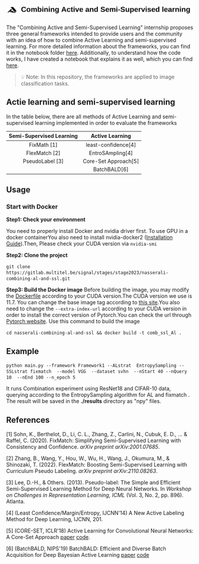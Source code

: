 # <picture> <source media="(prefers-color-scheme: dark)" srcset="assets/logo_w.png"> <img alt="Shows an illustrated sun in light color mode and a moon with stars in dark color mode." src="assets/logo_b.png">
 </picture>



The "Combining Active and Semi-Supervised Learning" internship proposes three general frameworks intended to provide users and the community with an idea of how to combine Active Learning and semi-supervised learning. For more detailed information about the frameworks, you can find it in the notebook folder [here](Notebook/frameworks.ipynb). Additionally, to understand how the code works, I have created a notebook that explains it as well, which you can find [here](Notebook/understand_code.ipynb).

> :bulb: Note: In this repository, the frameworks are applied to image classification tasks.


<!-- [Notebook](codes/pytorch_ml_project.ipynb) -->
## Actie learning and semi-supervised learning

In the table below, there are all methods of Active Learning and semi-supervised learning implemented in order to evaluate the frameworks
<!-- > :bulb: Note: The figure below represents a machine learning project in an academic setting. Therefore, the deployment part is missing. However, don't worry, we will cover it later. -->

| Semi-Supervised Learning                 | Active Learning                            |
|:---------------------:|:-------------------------------------:|
| FixMath [1]                      | least-confidence[4]|
| FlexMatch [2]                               | EntroSAmpling[4]    | 
| PseudoLabel [3]                               | Core-Set Approach[5]  |
|                               |  BatchBALD[6]|



## Usage

### Start with Docker
**Step1: Check your environment**

You need to properly install Docker and nvidia driver first. To use GPU in a docker containerYou also need to install nvidia-docker2 ([Installation Guide](https://docs.nvidia.com/datacenter/cloud-native/container-toolkit/install-guide.html#docker)).Then, Please check your CUDA version via `nvidia-smi`

**Step2: Clone the project**
```shell
git clone https://gitlab.multitel.be/signal/stages/stage2023/nasserali-combining-al-and-ssl.git
```
**Step3: Build the Docker image**
Before building the image, you may modify the [Dockerfile](Dockerfile) according to your CUDA version.The CUDA version we use is 11.7. You can change the base image tag according to [this site](https://hub.docker.com/r/nvidia/cuda/tags).You also need to change the `--extra-index-url` according to your CUDA version in order to install the correct version of Pytorch.You can check the url through [Pytorch website](https://pytorch.org).
Use this command to build the image
```shell 
cd nasserali-combining-al-and-ssl && docker build -t comb_ssl_Al .
```

## Example
```
python main.py --framework Framework1 --ALstrat  EntropySampling --SSLstrat fixmatch  --model VGG  --dataset svhn  --nStart 40 --nQuery 10  --nEnd 100 --n_epoch 5
```
It runs Combination experiment using ResNet18 and CIFAR-10 data, querying according to the EntropySampling algorithm for AL and  fixmatch . The result will be saved in the **./results** directory as "npy" files.

## References
[1] Sohn, K., Berthelot, D., Li, C. L., Zhang, Z., Carlini, N., Cubuk, E. D., ... & Raffel, C. (2020). FixMatch: Simplifying Semi-Supervised Learning with Consistency and Confidence. *arXiv preprint arXiv:2001.07685*.

[2]  Zhang, B., Wang, Y., Hou, W., Wu, H., Wang, J., Okumura, M., & Shinozaki, T. (2022). FlexMatch: Boosting Semi-Supervised Learning with Curriculum Pseudo Labeling. *arXiv preprint arXiv:2110.08263*.

[3] Lee, D.-H., & Others. (2013). Pseudo-label: The Simple and Efficient Semi-Supervised Learning Method for Deep Neural Networks. In *Workshop on Challenges in Representation Learning, ICML* (Vol. 3, No. 2, pp. 896). Atlanta.

<!-- - [x] (PROXY, ICLR'20) Selection via Proxy: Efficient Data Selection for Deep Learning [paper](https://arxiv.org/pdf/1906.11829.pdf) [code](https://github.com/stanford-futuredata/selection-via-proxy) -->

[4] (Least Confidence/Margin/Entropy, IJCNN'14) A New Active Labeling Method for Deep Learning, IJCNN, 201.

[5] (CORE-SET, ICLR'18) Active Learning for Convolutional Neural Networks: A Core-Set Approach [paper](https://arxiv.org/pdf/1708.00489.pdf) [code](https://github.com/ozansener/active_learning_coreset).

[6]  (BatchBALD, NIPS'19) BatchBALD: Efficient and Diverse Batch Acquisition for Deep Bayesian Active Learning [paper](https://papers.nips.cc/paper/2019/file/95323660ed2124450caaac2c46b5ed90-Paper.pdf) [code](https://github.com/BlackHC/BatchBALD)
